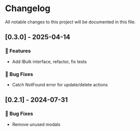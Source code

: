 # Changelog

All notable changes to this project will be documented in this file.

## [0.3.0] - 2025-04-14

### 🚀 Features

- Add IBulk interface, refactor, fix tests

### 🐛 Bug Fixes

- Catch NotFound error for update/delete actions

## [0.2.1] - 2024-07-31

### 🐛 Bug Fixes

- Remove unused modals

<!-- generated by git-cliff -->
